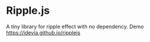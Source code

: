 # Ripple.js
A tiny library for ripple effect with no dependency. Demo https://idevia.github.io/ripplejs
